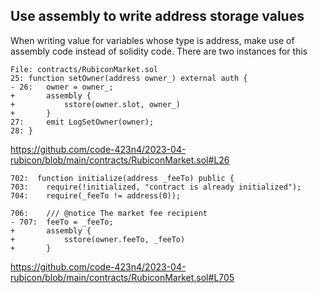 ## Use assembly to write address storage values

When writing value for variables whose type is address, make use of assembly code instead of solidity code.
There are two instances for this

    File: contracts/RubiconMarket.sol
    25: function setOwner(address owner_) external auth {
    - 26:   owner = owner_;
    +       assembly {                      
    +           sstore(owner.slot, owner_)
    +       }    
    27:     emit LogSetOwner(owner);
    28: }

https://github.com/code-423n4/2023-04-rubicon/blob/main/contracts/RubiconMarket.sol#L26

    702:  function initialize(address _feeTo) public {
    703:    require(!initialized, "contract is already initialized");
    704:    require(_feeTo != address(0));

    706:    /// @notice The market fee recipient
    - 707:  feeTo = _feeTo;
    +       assembly {                      
    +           sstore(owner.feeTo, _feeTo)
    +       } 
    
https://github.com/code-423n4/2023-04-rubicon/blob/main/contracts/RubiconMarket.sol#L705

